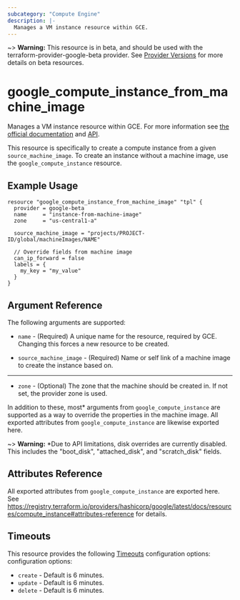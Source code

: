 ```yaml
---
subcategory: "Compute Engine"
description: |-
  Manages a VM instance resource within GCE.
---
```


~> **Warning:** This resource is in beta, and should be used with the terraform-provider-google-beta provider.
See [Provider Versions](https://terraform.io/docs/providers/google/guides/provider_versions.html) for more details on beta resources.

# google\_compute\_instance\_from\_machine\_image

Manages a VM instance resource within GCE. For more information see
[the official documentation](https://cloud.google.com/compute/docs/instances)
and
[API](https://cloud.google.com/compute/docs/reference/latest/instances).

This resource is specifically to create a compute instance from a given
`source_machine_image`. To create an instance without a machine image, use the
`google_compute_instance` resource.


## Example Usage

```hcl
resource "google_compute_instance_from_machine_image" "tpl" {
  provider = google-beta
  name     = "instance-from-machine-image"
  zone     = "us-central1-a"

  source_machine_image = "projects/PROJECT-ID/global/machineImages/NAME"

  // Override fields from machine image
  can_ip_forward = false
  labels = {
    my_key = "my_value"
  }
}
```

## Argument Reference

The following arguments are supported:

* `name` - (Required) A unique name for the resource, required by GCE.
    Changing this forces a new resource to be created.

* `source_machine_image` - (Required) Name or self link of a machine
  image to create the instance based on.

- - -

* `zone` - (Optional) The zone that the machine should be created in. If not
  set, the provider zone is used.

In addition to these, most* arguments from `google_compute_instance` are supported
as a way to override the properties in the machine image. All exported attributes
from `google_compute_instance` are likewise exported here.

~> **Warning:** *Due to API limitations, disk overrides are currently disabled. This includes the "boot_disk", "attached_disk", and "scratch_disk" fields.

## Attributes Reference

All exported attributes from `google_compute_instance` are exported here.
See https://registry.terraform.io/providers/hashicorp/google/latest/docs/resources/compute_instance#attributes-reference
for details.

## Timeouts

This resource provides the following
[Timeouts](https://developer.hashicorp.com/terraform/plugin/sdkv2/resources/retries-and-customizable-timeouts) configuration options: configuration options:

- `create` - Default is 6 minutes.
- `update` - Default is 6 minutes.
- `delete` - Default is 6 minutes.

